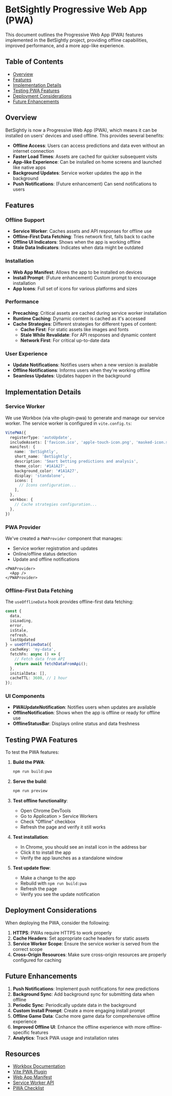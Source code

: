 # BetSightly Progressive Web App (PWA)

This document outlines the Progressive Web App (PWA) features implemented in the BetSightly project, providing offline capabilities, improved performance, and a more app-like experience.

## Table of Contents

- [Overview](#overview)
- [Features](#features)
- [Implementation Details](#implementation-details)
- [Testing PWA Features](#testing-pwa-features)
- [Deployment Considerations](#deployment-considerations)
- [Future Enhancements](#future-enhancements)

## Overview

BetSightly is now a Progressive Web App (PWA), which means it can be installed on users' devices and used offline. This provides several benefits:

- **Offline Access**: Users can access predictions and data even without an internet connection
- **Faster Load Times**: Assets are cached for quicker subsequent visits
- **App-like Experience**: Can be installed on home screens and launched like native apps
- **Background Updates**: Service worker updates the app in the background
- **Push Notifications**: (Future enhancement) Can send notifications to users

## Features

### Offline Support

- **Service Worker**: Caches assets and API responses for offline use
- **Offline-First Data Fetching**: Tries network first, falls back to cache
- **Offline UI Indicators**: Shows when the app is working offline
- **Stale Data Indicators**: Indicates when data might be outdated

### Installation

- **Web App Manifest**: Allows the app to be installed on devices
- **Install Prompt**: (Future enhancement) Custom prompt to encourage installation
- **App Icons**: Full set of icons for various platforms and sizes

### Performance

- **Precaching**: Critical assets are cached during service worker installation
- **Runtime Caching**: Dynamic content is cached as it's accessed
- **Cache Strategies**: Different strategies for different types of content:
  - **Cache First**: For static assets like images and fonts
  - **Stale While Revalidate**: For API responses and dynamic content
  - **Network First**: For critical up-to-date data

### User Experience

- **Update Notifications**: Notifies users when a new version is available
- **Offline Notifications**: Informs users when they're working offline
- **Seamless Updates**: Updates happen in the background

## Implementation Details

### Service Worker

We use Workbox (via vite-plugin-pwa) to generate and manage our service worker. The service worker is configured in `vite.config.ts`:

```typescript
VitePWA({
  registerType: 'autoUpdate',
  includeAssets: ['favicon.ico', 'apple-touch-icon.png', 'masked-icon.svg'],
  manifest: {
    name: 'BetSightly',
    short_name: 'BetSightly',
    description: 'Smart betting predictions and analysis',
    theme_color: '#1A1A27',
    background_color: '#1A1A27',
    display: 'standalone',
    icons: [
      // Icons configuration...
    ],
  },
  workbox: {
    // Cache strategies configuration...
  },
})
```

### PWA Provider

We've created a `PWAProvider` component that manages:

- Service worker registration and updates
- Online/offline status detection
- Update and offline notifications

```tsx
<PWAProvider>
  <App />
</PWAProvider>
```

### Offline-First Data Fetching

The `useOfflineData` hook provides offline-first data fetching:

```typescript
const {
  data,
  isLoading,
  error,
  isStale,
  refresh,
  lastUpdated
} = useOfflineData({
  cacheKey: 'my-data',
  fetchFn: async () => {
    // Fetch data from API
    return await fetchDataFromApi();
  },
  initialData: [],
  cacheTTL: 3600, // 1 hour
});
```

### UI Components

- **PWAUpdateNotification**: Notifies users when updates are available
- **OfflineNotification**: Shows when the app is offline or ready for offline use
- **OfflineStatusBar**: Displays online status and data freshness

## Testing PWA Features

To test the PWA features:

1. **Build the PWA**:
   ```bash
   npm run build:pwa
   ```

2. **Serve the build**:
   ```bash
   npm run preview
   ```

3. **Test offline functionality**:
   - Open Chrome DevTools
   - Go to Application > Service Workers
   - Check "Offline" checkbox
   - Refresh the page and verify it still works

4. **Test installation**:
   - In Chrome, you should see an install icon in the address bar
   - Click it to install the app
   - Verify the app launches as a standalone window

5. **Test update flow**:
   - Make a change to the app
   - Rebuild with `npm run build:pwa`
   - Refresh the page
   - Verify you see the update notification

## Deployment Considerations

When deploying the PWA, consider the following:

1. **HTTPS**: PWAs require HTTPS to work properly
2. **Cache Headers**: Set appropriate cache headers for static assets
3. **Service Worker Scope**: Ensure the service worker is served from the correct scope
4. **Cross-Origin Resources**: Make sure cross-origin resources are properly configured for caching

## Future Enhancements

1. **Push Notifications**: Implement push notifications for new predictions
2. **Background Sync**: Add background sync for submitting data when offline
3. **Periodic Sync**: Periodically update data in the background
4. **Custom Install Prompt**: Create a more engaging install prompt
5. **Offline Game Data**: Cache more game data for comprehensive offline experience
6. **Improved Offline UI**: Enhance the offline experience with more offline-specific features
7. **Analytics**: Track PWA usage and installation rates

## Resources

- [Workbox Documentation](https://developers.google.com/web/tools/workbox)
- [Vite PWA Plugin](https://vite-pwa-org.netlify.app/)
- [Web App Manifest](https://developer.mozilla.org/en-US/docs/Web/Manifest)
- [Service Worker API](https://developer.mozilla.org/en-US/docs/Web/API/Service_Worker_API)
- [PWA Checklist](https://web.dev/pwa-checklist/)
